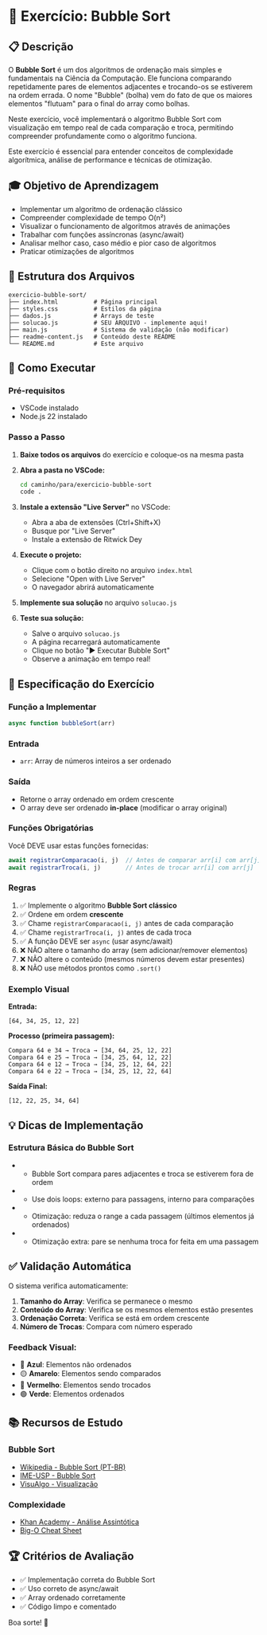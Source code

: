 # 🔄 Exercício: Bubble Sort

## 📋 Descrição

O **Bubble Sort** é um dos algoritmos de ordenação mais simples e fundamentais na Ciência da Computação. Ele funciona comparando repetidamente pares de elementos adjacentes e trocando-os se estiverem na ordem errada. O nome "Bubble" (bolha) vem do fato de que os maiores elementos "flutuam" para o final do array como bolhas.

Neste exercício, você implementará o algoritmo Bubble Sort com visualização em tempo real de cada comparação e troca, permitindo compreender profundamente como o algoritmo funciona.

Este exercício é essencial para entender conceitos de complexidade algorítmica, análise de performance e técnicas de otimização.

## 🎓 Objetivo de Aprendizagem

- Implementar um algoritmo de ordenação clássico
- Compreender complexidade de tempo O(n²)
- Visualizar o funcionamento de algoritmos através de animações
- Trabalhar com funções assíncronas (async/await)
- Analisar melhor caso, caso médio e pior caso de algoritmos
- Praticar otimizações de algoritmos

## 📁 Estrutura dos Arquivos

```
exercicio-bubble-sort/
├── index.html          # Página principal
├── styles.css          # Estilos da página
├── dados.js            # Arrays de teste
├── solucao.js          # SEU ARQUIVO - implemente aqui!
├── main.js             # Sistema de validação (não modificar)
├── readme-content.js   # Conteúdo deste README
└── README.md           # Este arquivo
```

## 🚀 Como Executar

### Pré-requisitos
- VSCode instalado
- Node.js 22 instalado

### Passo a Passo

1. **Baixe todos os arquivos** do exercício e coloque-os na mesma pasta

2. **Abra a pasta no VSCode:**
   ```bash
   cd caminho/para/exercicio-bubble-sort
   code .
   ```

3. **Instale a extensão "Live Server"** no VSCode:
   - Abra a aba de extensões (Ctrl+Shift+X)
   - Busque por "Live Server"
   - Instale a extensão de Ritwick Dey

4. **Execute o projeto:**
   - Clique com o botão direito no arquivo `index.html`
   - Selecione "Open with Live Server"
   - O navegador abrirá automaticamente

5. **Implemente sua solução** no arquivo `solucao.js`

6. **Teste sua solução:**
   - Salve o arquivo `solucao.js`
   - A página recarregará automaticamente
   - Clique no botão "▶️ Executar Bubble Sort"
   - Observe a animação em tempo real!

## 📝 Especificação do Exercício

### Função a Implementar

```javascript
async function bubbleSort(arr)
```

### Entrada
- `arr`: Array de números inteiros a ser ordenado

### Saída
- Retorne o array ordenado em ordem crescente
- O array deve ser ordenado **in-place** (modificar o array original)

### Funções Obrigatórias

Você DEVE usar estas funções fornecidas:

```javascript
await registrarComparacao(i, j)  // Antes de comparar arr[i] com arr[j]
await registrarTroca(i, j)       // Antes de trocar arr[i] com arr[j]
```

### Regras
1. ✅ Implemente o algoritmo **Bubble Sort clássico**
2. ✅ Ordene em ordem **crescente**
3. ✅ Chame `registrarComparacao(i, j)` antes de cada comparação
4. ✅ Chame `registrarTroca(i, j)` antes de cada troca
5. ✅ A função DEVE ser `async` (usar async/await)
6. ❌ NÃO altere o tamanho do array (sem adicionar/remover elementos)
7. ❌ NÃO altere o conteúdo (mesmos números devem estar presentes)
8. ❌ NÃO use métodos prontos como `.sort()`

### Exemplo Visual

**Entrada:**
```
[64, 34, 25, 12, 22]
```

**Processo (primeira passagem):**
```
Compara 64 e 34 → Troca → [34, 64, 25, 12, 22]
Compara 64 e 25 → Troca → [34, 25, 64, 12, 22]
Compara 64 e 12 → Troca → [34, 25, 12, 64, 22]
Compara 64 e 22 → Troca → [34, 25, 12, 22, 64]
```

**Saída Final:**
```
[12, 22, 25, 34, 64]
```

## 💡 Dicas de Implementação

### Estrutura Básica do Bubble Sort

 * - Bubble Sort compara pares adjacentes e troca se estiverem fora de ordem
 * - Use dois loops: externo para passagens, interno para comparações
 * - Otimização: reduza o range a cada passagem (últimos elementos já ordenados)
 * - Otimização extra: pare se nenhuma troca for feita em uma passagem

## ✅ Validação Automática

O sistema verifica automaticamente:

1. **Tamanho do Array**: Verifica se permanece o mesmo
2. **Conteúdo do Array**: Verifica se os mesmos elementos estão presentes
3. **Ordenação Correta**: Verifica se está em ordem crescente
4. **Número de Trocas**: Compara com número esperado

### Feedback Visual:
- 🔵 **Azul**: Elementos não ordenados
- 🟡 **Amarelo**: Elementos sendo comparados
- 🔴 **Vermelho**: Elementos sendo trocados
- 🟢 **Verde**: Elementos ordenados

## 📚 Recursos de Estudo

### Bubble Sort
- [Wikipedia - Bubble Sort (PT-BR)](https://pt.wikipedia.org/wiki/Bubble_sort)
- [IME-USP - Bubble Sort](https://www.ime.usp.br/~pf/algoritmos/aulas/buble.html)
- [VisuAlgo - Visualização](https://visualgo.net/en/sorting)

### Complexidade
- [Khan Academy - Análise Assintótica](https://pt.khanacademy.org/computing/computer-science/algorithms)
- [Big-O Cheat Sheet](https://www.bigocheatsheet.com/)

## 🏆 Critérios de Avaliação

- ✅ Implementação correta do Bubble Sort
- ✅ Uso correto de async/await
- ✅ Array ordenado corretamente
- ✅ Código limpo e comentado

Boa sorte! 🚀
